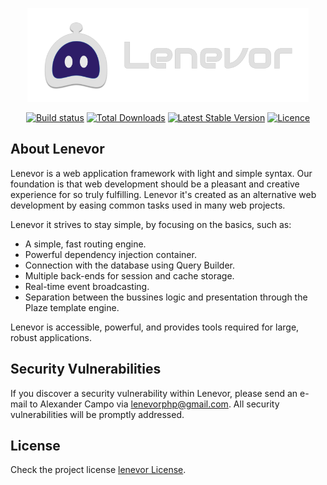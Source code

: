 <p align="center"><a href="https://lenevor.com" target="_blank"><img src="https://raw.githubusercontent.com/lenevor/art/master/logo-types/PNG/Logo/Logotype.png" title="Lenevor logo" height="150" width="450"></a></p>

<p align="center">
    <a href="https://github.com/lenevor/lenevor/actions"><img src="https://github.com/lenevor/lenevor/workflows/tests/badge.svg" title="Build status"></a>
    <a href="https://packagist.org/packages/lenevor/lenevor"><img src="https://img.shields.io/packagist/dt/lenevor/lenevor?color=gr" title="Total Downloads"></a>
    <a href="https://packagist.org/packages/lenevor/lenevor"><img src="https://img.shields.io/github/v/tag/lenevor/lenevor?label=release" title="Latest Stable Version"></a>
    <a href="https://packagist.org/packages/lenevor/lenevor"><img src="https://img.shields.io/packagist/l/lenevor/lenevor" title="Licence"></a>
</p>

## About Lenevor

Lenevor is a web application framework with light and simple syntax. Our foundation is that web development should be a pleasant and creative experience for so truly fulfilling. Lenevor it's created as an alternative web development by easing common tasks used in many web projects. 

Lenevor it strives to stay simple, by focusing on the basics, such as:

- A simple, fast routing engine.
- Powerful dependency injection container.
- Connection with the database using Query Builder.
- Multiple back-ends for session and cache storage.
- Real-time event broadcasting.
- Separation between the bussines logic and presentation through the Plaze template engine.

Lenevor is accessible, powerful, and provides tools required for large, robust applications.

## Security Vulnerabilities

If you discover a security vulnerability within Lenevor, please send an e-mail to Alexander Campo via [lenevorphp@gmail.com](mailto:lenevorphp@gmail.com). All security vulnerabilities will be promptly addressed.

## License

Check the project license [lenevor License](https://opensource.org/licenses/BSD-3-Clause).
